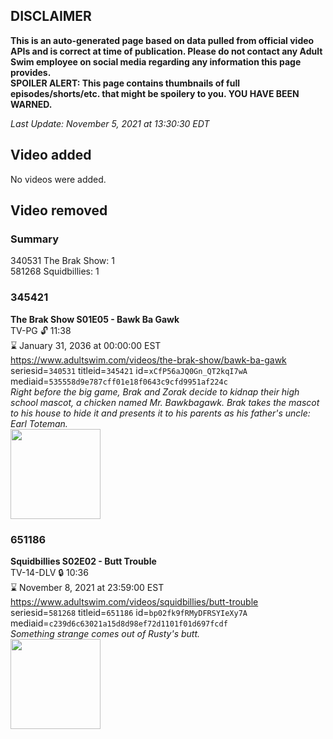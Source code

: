 ## DISCLAIMER
**This is an auto-generated page based on data pulled from official video APIs and is correct at time of publication. Please do not contact any Adult Swim employee on social media regarding any information this page provides.**  
**SPOILER ALERT: This page contains thumbnails of full episodes/shorts/etc. that might be spoilery to you. YOU HAVE BEEN WARNED.**  

_Last Update: November 5, 2021 at 13:30:30 EDT_
## Video added
No videos were added.  
## Video removed
### Summary
340531 The Brak Show: 1  
581268 Squidbillies: 1  
### 345421
**The Brak Show S01E05 - Bawk Ba Gawk**  
TV-PG 🔓 11:38  
⌛ January 31, 2036 at 00:00:00 EST  
https://www.adultswim.com/videos/the-brak-show/bawk-ba-gawk  
seriesid=`340531` titleid=`345421` id=`xCfP56aJQ0Gn_QT2kqI7wA` mediaid=`535558d9e787cff01e18f0643c9cfd9951af224c`  
_Right before the big game, Brak and Zorak decide to kidnap their high school mascot, a chicken named Mr. Bawkbagawk. Brak takes the mascot to his house to hide it and presents it to his parents as his father's uncle: Earl Toteman._  
<a href="https://media.cdn.adultswim.com/uploads/20200302/thumbnails/2_20321424356-brak_2105.jpg"><img src="https://media.cdn.adultswim.com/uploads/20200302/thumbnails/2_20321424356-brak_2105.jpg" height="144px" /></a>
### 651186
**Squidbillies S02E02 - Butt Trouble**  
TV-14-DLV 🔒 10:36  
⌛ November 8, 2021 at 23:59:00 EST  
https://www.adultswim.com/videos/squidbillies/butt-trouble  
seriesid=`581268` titleid=`651186` id=`bp02fk9fRMyDFRSYIeXy7A` mediaid=`c239d6c63021a15d8d98ef72d1101f01d697fcdf`  
_Something strange comes out of Rusty's butt._  
<a href="https://media.cdn.adultswim.com/uploads/20200413/thumbnails/2_204131113231-squidbillies_008.jpg"><img src="https://media.cdn.adultswim.com/uploads/20200413/thumbnails/2_204131113231-squidbillies_008.jpg" height="144px" /></a>

